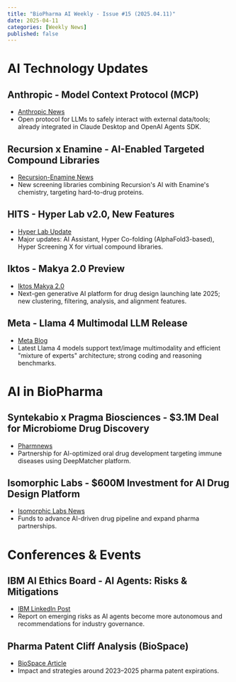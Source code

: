```yaml
---
title: "BioPharma AI Weekly - Issue #15 (2025.04.11)"
date: 2025-04-11
categories: [Weekly News]
published: false
---
```


# AI Technology Updates

## Anthropic - Model Context Protocol (MCP)
- [Anthropic News](https://www.anthropic.com/news/model-context-protocol)
- Open protocol for LLMs to safely interact with external data/tools; already integrated in Claude Desktop and OpenAI Agents SDK.

## Recursion x Enamine - AI-Enabled Targeted Compound Libraries
- [Recursion-Enamine News](https://ir.recursion.com/news-releases/news-release-details/recursion-and-enamine-release-new-ai-enabled-targeted-compound)
- New screening libraries combining Recursion's AI with Enamine's chemistry, targeting hard-to-drug proteins.

## HITS - Hyper Lab v2.0, New Features
- [Hyper Lab Update](https://medium.com/@gyubkim/2025%EB%85%84-1%EB%B6%84%EA%B8%B0-%ED%9A%8C%EA%B3%A0-%EB%8C%80%EA%B7%9C%EB%AA%A8-%EC%97%85%EB%8D%B0%EC%9D%B4%ED%8A%B8-%EC%99%84%EB%A3%8C-%EC%9C%84%ED%83%9C%EB%A1%9C%EC%9A%B4-%EC%99%B8%EC%A4%84%ED%83%80%EA%B8%B0-%EC%9A%B0%EC%83%81%ED%96%A5-%EB%AA%A9%ED%91%9C-%EB%8B%AC%EC%84%B1%ED%95%98%EA%B8%B0-bbbbcdce53c9)
- Major updates: AI Assistant, Hyper Co-folding (AlphaFold3-based), Hyper Screening X for virtual compound libraries.

## Iktos - Makya 2.0 Preview
- [Iktos Makya 2.0](https://www.linkedin.com/posts/iktos_makya-generativeai-drugdiscovery-activity-7313513480483987456-xCvh?utm_source=share&utm_medium=member_desktop&rcm=ACoAABB8QFcBgDpG12OhReVCfNUvTPyaeekY_sI)
- Next-gen generative AI platform for drug design launching late 2025; new clustering, filtering, analysis, and alignment features.

## Meta - Llama 4 Multimodal LLM Release
- [Meta Blog](https://ai.meta.com/blog/llama-4-multimodal-intelligence/)
- Latest Llama 4 models support text/image multimodality and efficient "mixture of experts" architecture; strong coding and reasoning benchmarks.

# AI in BioPharma

## Syntekabio x Pragma Biosciences - $3.1M Deal for Microbiome Drug Discovery
- [Pharmnews](https://www.pharmnews.com/news/articleView.html?idxno=258720)
- Partnership for AI-optimized oral drug development targeting immune diseases using DeepMatcher platform.

## Isomorphic Labs - $600M Investment for AI Drug Design Platform
- [Isomorphic Labs News](https://www.isomorphiclabs.com/articles/isomorphic-labs-announces-600m-external-investment-round)
- Funds to advance AI-driven drug pipeline and expand pharma partnerships.

# Conferences & Events

## IBM AI Ethics Board - AI Agents: Risks & Mitigations
- [IBM LinkedIn Post](https://www.linkedin.com/posts/andreashorn1_ai-agents-opportunities-risks-and-mitigations-activity-7312898676895440896-D4GX?utm_source=share&utm_medium=member_desktop&rcm=ACoAABB8QFcBgDpG12OhReVCfNUvTPyaeekY_sI)
- Report on emerging risks as AI agents become more autonomous and recommendations for industry governance.

## Pharma Patent Cliff Analysis (BioSpace)
- [BioSpace Article](https://www.biospace.com/business/5-pharma-powerhouses-facing-massive-patent-cliffs-and-what-theyre-doing-about-it)
- Impact and strategies around 2023–2025 pharma patent expirations.
